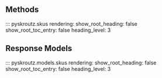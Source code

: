 ## Methods

::: pyskroutz.skus
    rendering:
      show_root_heading: false
      show_root_toc_entry: false
      heading_level: 3

## Response Models
::: pyskroutz.models.skus
    rendering:
      show_root_heading: false
      show_root_toc_entry: false
      heading_level: 3